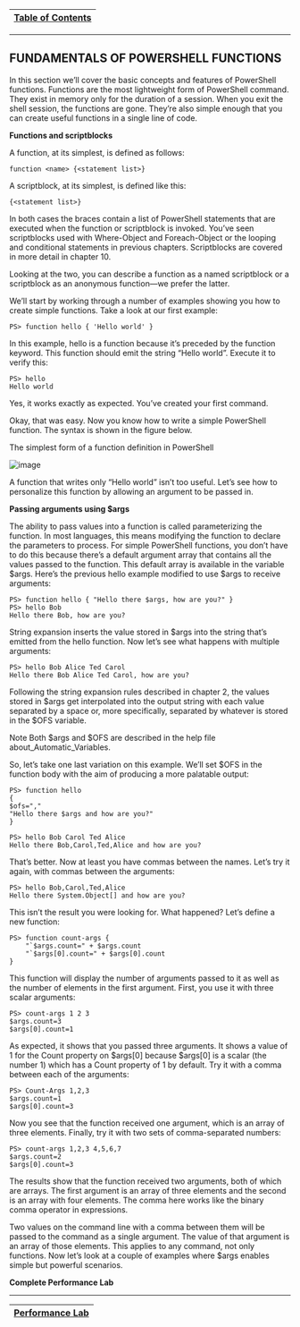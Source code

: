 |[Table of Contents](/00-Table-of-Contents.md)|
|---|

---

## FUNDAMENTALS OF POWERSHELL FUNCTIONS

In this section we’ll cover the basic concepts and features of PowerShell functions. Functions are the most lightweight form of PowerShell command. They exist in memory only for the duration of a session. When you exit the shell session, the functions are gone. They’re also simple enough that you can create useful functions in a single line of code.

**Functions and scriptblocks**

A function, at its simplest, is defined as follows:

```
function <name> {<statement list>}
```  

A scriptblock, at its simplest, is defined like this:

```
{<statement list>}
```

In both cases the braces contain a list of PowerShell statements that are executed when the function or scriptblock is invoked. You’ve seen scriptblocks used with Where-Object and Foreach-Object or the looping and conditional statements in previous chapters. Scriptblocks are covered in more detail in chapter 10.

Looking at the two, you can describe a function as a named scriptblock or a scriptblock as an anonymous function—we prefer the latter.

We’ll start by working through a number of examples showing you how to create simple functions. Take a look at our first example:

```
PS> function hello { 'Hello world' }
```

In this example, hello is a function because it’s preceded by the function keyword. This function should emit the string “Hello world”. Execute it to verify this:

```
PS> hello
Hello world
```

Yes, it works exactly as expected. You’ve created your first command.

Okay, that was easy. Now you know how to write a simple PowerShell function. The syntax is shown in the figure below.

 The simplest form of a function definition in PowerShell
 
![image](https://user-images.githubusercontent.com/47218880/61804144-068ee200-adf9-11e9-88ef-ee85ec2aee24.png)

A function that writes only “Hello world” isn’t too useful. Let’s see how to personalize this function by allowing an argument to be passed in.

**Passing arguments using $args**

The ability to pass values into a function is called parameterizing the function. In most languages, this means modifying the function to declare the parameters to process. For simple PowerShell functions, you don’t have to do this because there’s a default argument array that contains all the values passed to the function. This default array is available in the variable $args. Here’s the previous hello example modified to use $args to receive arguments:
```
PS> function hello { "Hello there $args, how are you?" }
PS> hello Bob
Hello there Bob, how are you?
```

String expansion inserts the value stored in $args into the string that’s emitted from the hello function. Now let’s see what happens with multiple arguments:

```
PS> hello Bob Alice Ted Carol
Hello there Bob Alice Ted Carol, how are you?
```

Following the string expansion rules described in chapter 2, the values stored in $args get interpolated into the output string with each value separated by a space or, more specifically, separated by whatever is stored in the $OFS variable.

Note
Both $args and $OFS are described in the help file about_Automatic_Variables.

So, let’s take one last variation on this example. We’ll set $OFS in the function body with the aim of producing a more palatable output:

```
PS> function hello
{
$ofs=","
"Hello there $args and how are you?"
}

PS> hello Bob Carol Ted Alice
Hello there Bob,Carol,Ted,Alice and how are you?
```

That’s better. Now at least you have commas between the names. Let’s try it again, with commas between the arguments:

```
PS> hello Bob,Carol,Ted,Alice
Hello there System.Object[] and how are you?
```

This isn’t the result you were looking for. What happened? Let’s define a new function:

```
PS> function count-args {
    "`$args.count=" + $args.count
    "`$args[0].count=" + $args[0].count
}
```

This function will display the number of arguments passed to it as well as the number of elements in the first argument. First, you use it with three scalar arguments:

```
PS> count-args 1 2 3
$args.count=3
$args[0].count=1
```
As expected, it shows that you passed three arguments. It shows a value of 1 for the Count property on $args[0] because $args[0] is a scalar (the number 1) which has a Count property of 1 by default. Try it with a comma between each of the arguments:

```
PS> Count-Args 1,2,3
$args.count=1
$args[0].count=3
```

Now you see that the function received one argument, which is an array of three elements. Finally, try it with two sets of comma-separated numbers:

```
PS> count-args 1,2,3 4,5,6,7
$args.count=2
$args[0].count=3

```
The results show that the function received two arguments, both of which are arrays. The first argument is an array of three elements and the second is an array with four elements. The comma here works like the binary comma operator in expressions.

Two values on the command line with a comma between them will be passed to the command as a single argument. The value of that argument is an array of those elements. This applies to any command, not only functions. Now let’s look at a couple of examples where $args enables simple but powerful scenarios.

**Complete Performance Lab**

---

|[Performance Lab](/04_Powershell_Scripts/07_Functions_Perf_lab.md)|
|---|
